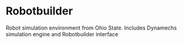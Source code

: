 # Robotbuilder
Robot simulation environment from Ohio State. Includes Dynamechs simulation engine and Robotbuilder interface
